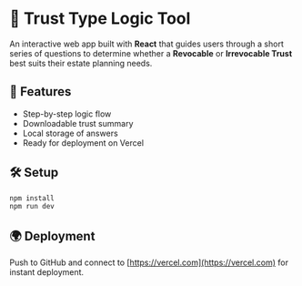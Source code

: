 # 🧠 Trust Type Logic Tool

An interactive web app built with **React** that guides users through a short series of questions to determine whether a **Revocable** or **Irrevocable Trust** best suits their estate planning needs.

## 🚀 Features

- Step-by-step logic flow
- Downloadable trust summary
- Local storage of answers
- Ready for deployment on Vercel

## 🛠 Setup

```bash
npm install
npm run dev
```

## 🌍 Deployment

Push to GitHub and connect to [https://vercel.com](https://vercel.com) for instant deployment.
